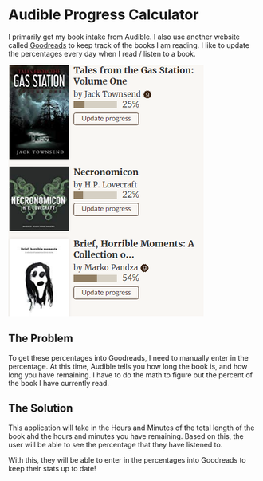 # Audible Progress Calculator

I primarily get my book intake from Audible. I also use another website called [Goodreads](https://www.goodreads.com/) to keep track of the books I am reading. I like to update the percentages every day when I read / listen to a book.

![Example of my currently reading list](img/goodreads-snippet.png)

## The Problem

To get these percentages into Goodreads, I need to manually enter in the percentage. At this time, Audible tells you how long the book is, and how long you have remaining. I have to do the math to figure out the percent of the book I have currently read.

## The Solution

This application will take in the Hours and Minutes of the total length of the book ahd the hours and minutes you have remaining. Based on this, the user will be able to see the percentage that they have listened to.

With this, they will be able to enter in the percentages into Goodreads to keep their stats up to date!
